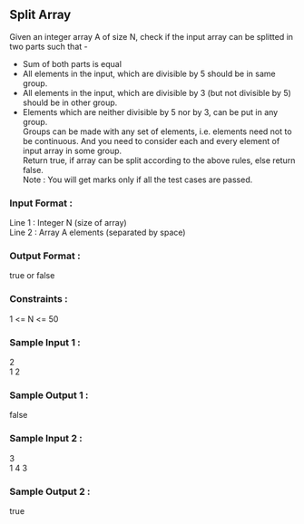 ## Split Array
Given an integer array A of size N, check if the input array can be splitted in two parts such that -<br/>
- Sum of both parts is equal<br/>
- All elements in the input, which are divisible by 5 should be in same group.<br/>
- All elements in the input, which are divisible by 3 (but not divisible by 5) should be in other group.<br/>
- Elements which are neither divisible by 5 nor by 3, can be put in any group.<br/>
Groups can be made with any set of elements, i.e. elements need not to be continuous. And you need to consider each and every element of input array in some group.<br/>
Return true, if array can be split according to the above rules, else return false.<br/>
Note : You will get marks only if all the test cases are passed.<br/>
### Input Format :
Line 1 : Integer N (size of array)<br/>
Line 2 : Array A elements (separated by space)
### Output Format :
true or false
### Constraints :
1 <= N <= 50
### Sample Input 1 :
2<br/>
1 2
### Sample Output 1 :
false
### Sample Input 2 :
3<br/>
1 4 3
### Sample Output 2 :
true
